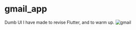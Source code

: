 # gmail_app

Dumb UI I have made to revise Flutter, and to warm up.
![gmail](https://user-images.githubusercontent.com/78448350/194134992-542f7ed4-5798-4eec-b62a-fb38c3dd50a2.PNG)
